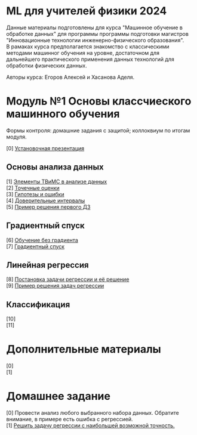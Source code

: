 # ML для учителей физики 2024

Данные материалы подготовлены для курса "Машинное обучение в обработке данных" для программы программы подготовки магистров "Инновационные технологии инженерно-физического образования". \
В рамаках курса предполагается знакомство с классическими методами машинног обучения на уровне, достаточном для дальнейшего практического применения данных технологий для обработки физических данных.

Авторы курса: Егоров Алексей и Хасанова Аделя.

# Модуль №1 Основы классчиеского машинного обучения

Формы контроля: домашние задания с защитой; коллоквиум по итогам модуля.

[0] [Установочная презентация](https://github.com/ShadarRim/PhysTeachers_2_2024/blob/main/00_%D0%92%D0%B2%D0%B5%D0%B4%D0%B5%D0%BD%D0%B8%D0%B5%20%D0%B2%20ML_T.pptx) 

## Основы анализа данных
[1] [Элементы ТВиМС в анализе данных](https://github.com/ShadarRim/PhysTeachers_2_2024/blob/main/01_%D0%97%D0%BD%D0%B0%D0%BA%D0%BE%D0%BC%D1%81%D1%82%D0%B2%D0%BE%20%D1%81%20%D1%8D%D0%BB%D0%B5%D0%BC%D0%B5%D0%BD%D1%82%D0%B0%D0%BC%D0%B8%20%D0%A2%D0%92%D0%B8%D0%9C%D0%A1.ipynb) \
[2] [Точечные оценки](https://github.com/ShadarRim/PhysTeachers_2_2024/blob/main/02_%D0%A2%D0%BE%D1%87%D0%B5%D1%87%D0%BD%D1%8B%D0%B5%20%D0%BE%D1%86%D0%B5%D0%BD%D0%BA%D0%B8%20%D0%A2%D0%92%D0%B8%D0%9C%D0%A1.ipynb) \
[3] [Гипотезы и ошибки](https://github.com/ShadarRim/PhysTeachers_2_2024/blob/main/03_%D0%93%D0%B8%D0%BF%D0%BE%D1%82%D0%B5%D0%B7%D1%8B%20%D0%B8%20%D0%BE%D1%88%D0%B8%D0%B1%D0%BA%D0%B8.ipynb) \
[4] [Доверительные интервалы](https://github.com/ShadarRim/PhysTeachers_2_2024/blob/main/04_%D0%94%D0%BE%D0%B2%D0%B5%D1%80%D0%B8%D1%82%D0%B5%D0%BB%D1%8C%D0%BD%D1%8B%D0%B9%20%D0%B8%D0%BD%D1%82%D0%B5%D1%80%D0%B2%D0%B0%D0%BB.ipynb) \
[5] [Пример решения первого ДЗ](https://github.com/ShadarRim/PhysTeachers_2_2024/blob/main/05_%D0%9F%D1%80%D0%B8%D0%BC%D0%B5%D1%80%20%D1%80%D0%B5%D1%88%D0%B5%D0%BD%D0%B8%D1%8F%20%D0%BF%D0%B5%D1%80%D0%B2%D0%BE%D0%B3%D0%BE%20%D0%BE%D0%B1%D1%8F%D0%B7%D0%B0%D1%82%D0%B5%D0%BB%D1%8C%D0%BD%D0%BE%D0%B3%D0%BE%20%D0%B4%D0%B7.ipynb)

## Градиентный спуск

[6] [Обучение без градиента](https://github.com/ShadarRim/PhysTeachers_2_2024/blob/main/06_%D0%9E%D0%B1%D1%83%D1%87%D0%B5%D0%BD%D0%B8%D0%B5_%D0%B1%D0%B5%D0%B7_%D0%B3%D1%80%D0%B0%D0%B4%D0%B8%D0%B5%D0%BD%D1%82%D0%B0.ipynb) \
[7] [Градиентный спуск](https://github.com/ShadarRim/PhysTeachers_2_2024/blob/main/07_%D0%93%D1%80%D0%B0%D0%B4%D0%B8%D0%B5%D0%BD%D1%82%D0%BD%D1%8B%D0%B9%20%D1%81%D0%BF%D1%83%D1%81%D0%BA.ipynb) 

## Линейная регрессия

[8] [Постановка задачи регрессии и её решение](https://github.com/ShadarRim/PhysTeachers_2_2024/blob/main/08_%D0%9B%D0%B8%D0%BD%D0%B5%D0%B9%D0%BD%D1%8B%D0%B5_%D0%BC%D0%B5%D1%82%D0%BE%D0%B4%D1%8B_%D1%80%D0%B5%D0%B3%D1%80%D0%B5%D1%81%D1%81%D0%B8%D0%B8_%D0%9B%D0%B8%D0%BD%D0%B5%D0%B9%D0%BD%D0%B0%D1%8F_%D1%80%D0%B5%D0%B3%D1%80%D0%B5%D1%81%D1%81%D0%B8%D1%8F_1.ipynb) \
[9] [Пример решения задач регрессии](https://github.com/ShadarRim/PhysTeachers_2_2024/blob/main/09_%D0%9B%D0%B8%D0%BD%D0%B5%D0%B9%D0%BD%D1%8B%D0%B5_%D0%BC%D0%B5%D1%82%D0%BE%D0%B4%D1%8B_%D1%80%D0%B5%D0%B3%D1%80%D0%B5%D1%81%D1%81%D0%B8%D0%B8_%D0%9B%D0%B8%D0%BD%D0%B5%D0%B9%D0%BD%D0%B0%D1%8F_%D1%80%D0%B5%D0%B3%D1%80%D0%B5%D1%81%D1%81%D0%B8%D1%8F_2.ipynb)

## Классификация

[10] []() \
[11] []()

# Дополнительные материалы

[0] []() \
[1] []()

# Домашнее задание

[0] Провести анализ любого выбранного набора данных. Обратите внимание, в примере есть ошибка с регрессией. \
[1] [Решить задачу регрессии с наибольшей возможной точность.](https://www.kaggle.com/competitions/laptop-price-prediction-misis)
